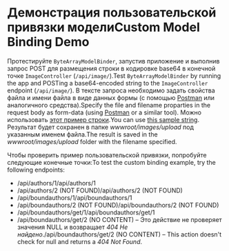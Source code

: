 # <a name="custom-model-binding-demo"></a><span data-ttu-id="ca93f-101">Демонстрация пользовательской привязки модели</span><span class="sxs-lookup"><span data-stu-id="ca93f-101">Custom Model Binding Demo</span></span>

<span data-ttu-id="ca93f-102">Протестируйте `ByteArrayModelBinder`, запустив приложение и выполнив запрос POST для размещения строки в кодировке base64 в конечной точке `ImageController` (`/api/image/`).</span><span class="sxs-lookup"><span data-stu-id="ca93f-102">Test `ByteArrayModelBinder` by running the app and POSTing a base64-encoded string to the `ImageController` endpoint (`/api/image/`).</span></span> <span data-ttu-id="ca93f-103">В тексте запроса необходимо задать свойства файла и имени файла в виде данных формы (с помощью [Postman](https://www.getpostman.com/) или аналогичного средства).</span><span class="sxs-lookup"><span data-stu-id="ca93f-103">Specify the file and filename proparties in the request body as form-data (using [Postman](https://www.getpostman.com/) or a similar tool).</span></span> <span data-ttu-id="ca93f-104">Можно использовать [этот пример строки](Base64String.txt).</span><span class="sxs-lookup"><span data-stu-id="ca93f-104">You can use [this sample string](Base64String.txt).</span></span> <span data-ttu-id="ca93f-105">Результат будет сохранен в папке *wwwroot/images/upload* под указанным именем файла.</span><span class="sxs-lookup"><span data-stu-id="ca93f-105">The result is saved in the *wwwroot/images/upload* folder with the filename specified.</span></span>

<span data-ttu-id="ca93f-106">Чтобы проверить пример пользовательской привязки, попробуйте следующие конечные точки:</span><span class="sxs-lookup"><span data-stu-id="ca93f-106">To test the custom binding example, try the following endpoints:</span></span>

* <span data-ttu-id="ca93f-107">/api/authors/1</span><span class="sxs-lookup"><span data-stu-id="ca93f-107">/api/authors/1</span></span>
* <span data-ttu-id="ca93f-108">/api/authors/2 (NOT FOUND)</span><span class="sxs-lookup"><span data-stu-id="ca93f-108">/api/authors/2 (NOT FOUND)</span></span>
* <span data-ttu-id="ca93f-109">/api/boundauthors/1</span><span class="sxs-lookup"><span data-stu-id="ca93f-109">/api/boundauthors/1</span></span>
* <span data-ttu-id="ca93f-110">/api/boundauthors/2 (NOT FOUND)</span><span class="sxs-lookup"><span data-stu-id="ca93f-110">/api/boundauthors/2 (NOT FOUND)</span></span>
* <span data-ttu-id="ca93f-111">/api/boundauthors/get/1</span><span class="sxs-lookup"><span data-stu-id="ca93f-111">/api/boundauthors/get/1</span></span>
* <span data-ttu-id="ca93f-112">/api/boundauthors/get/2 (NO CONTENT) &ndash; Это действие не проверяет значения NULL и возвращает *404 Не найдено*.</span><span class="sxs-lookup"><span data-stu-id="ca93f-112">/api/boundauthors/get/2 (NO CONTENT) &ndash; This action doesn't check for null and returns a *404 Not Found*.</span></span>
